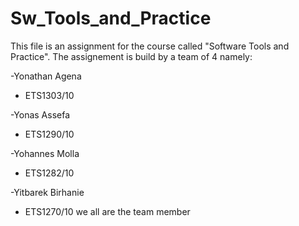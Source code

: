 # Sw_Tools_and_Practice

This file is an assignment for the course called "Software Tools and Practice".
The assignement is build by a team of 4 namely:

-Yonathan Agena
  - ETS1303/10
  
-Yonas Assefa
  - ETS1290/10

-Yohannes Molla
  - ETS1282/10

-Yitbarek Birhanie
  - ETS1270/10 
  we all are the team member
  
